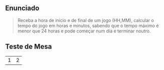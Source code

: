 ## Enunciado

> Receba a hora de início e de final de um jogo (HH,MM), calcular o tempo do jogo em horas e minutos, sabendo que o tempo máximo é menor que 24 horas e pode começar num dia e terminar noutro.

## Teste de Mesa

| | |
| --- | --- |
| 1 | 2 |